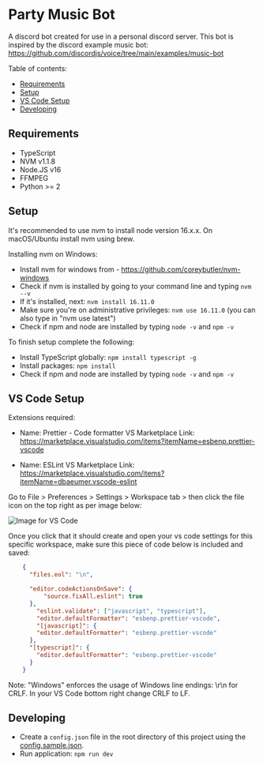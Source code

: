 # Party Music Bot
A discord bot created for use in a personal discord server. This bot is inspired by the discord example music bot: 
https://github.com/discordjs/voice/tree/main/examples/music-bot

Table of contents:
- [Requirements](#requirements)
- [Setup](#setup)
- [VS Code Setup](#vs-code-setup)
- [Developing](#developing)

## Requirements
- TypeScript
- NVM v1.1.8
- Node.JS v16
- FFMPEG
- Python >= 2

## Setup

It's recommended to use nvm to install node version 16.x.x. On macOS/Ubuntu install nvm using brew. 

Installing nvm on Windows:

- Install nvm for windows from - https://github.com/coreybutler/nvm-windows
- Check if nvm is installed by going to your command line and typing `nvm --v`
- If it's installed, next: `nvm install 16.11.0`
- Make sure you're on administrative privileges: `nvm use 16.11.0` (you can also type in "nvm use latest")
- Check if npm and node are installed by typing `node -v` and `npm -v`

To finish setup complete the following:

- Install TypeScript globally: `npm install typescript -g`
- Install packages: `npm install`
- Check if npm and node are installed by typing `node -v` and `npm -v`

## VS Code Setup

 Extensions required: 
 - Name: Prettier - Code formatter
   VS Marketplace Link: https://marketplace.visualstudio.com/items?itemName=esbenp.prettier-vscode

 - Name: ESLint
   VS Marketplace Link: https://marketplace.visualstudio.com/items?itemName=dbaeumer.vscode-eslint

Go to File > Preferences > Settings > Workspace tab > then click the file icon on the top right as per image below:

![Image for VS Code](https://i.imgur.com/d8EKszE.png)

Once you click that it should create and open your vs code settings for this specific workspace, make sure this piece of code below is included and saved:

```JSON
    {
      "files.eol": "\n",

      "editor.codeActionsOnSave": {
          "source.fixAll.eslint": true
      },
        "eslint.validate": ["javascript", "typescript"],
        "editor.defaultFormatter": "esbenp.prettier-vscode",
        "[javascript]": {
        "editor.defaultFormatter": "esbenp.prettier-vscode"
      },
      "[typescript]": {
        "editor.defaultFormatter": "esbenp.prettier-vscode"
      }
    }
```
Note: "Windows" enforces the usage of Windows line endings: \r\n for CRLF. In your VS Code bottom right change CRLF to LF.

## Developing

- Create a `config.json` file in the root directory of this project using the [config.sample.json](config.sample.json).
- Run application: `npm run dev`